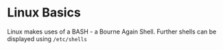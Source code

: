 # Linux Basics

Linux makes uses of a BASH - a Bourne Again Shell. Further shells can be displayed using ```/etc/shells```